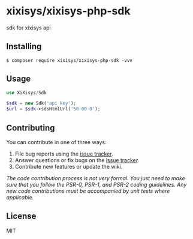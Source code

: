 # xixisys/xixisys-php-sdk
sdk for xixisys api


## Installing

```shell
$ composer require xixisys/xixisys-php-sdk -vvv
```

## Usage

```php
use XiXisys/Sdk

$sdk = new Sdk('api key');
$url = $sdk->sdsHtmlUrl('50-00-0');

```

## Contributing

You can contribute in one of three ways:

1. File bug reports using the [issue tracker](https://github.com//ixisys/xixisys-php-sdk/issues).
2. Answer questions or fix bugs on the [issue tracker](https://github.com//ixisys/xixisys-php-sdk/issues).
3. Contribute new features or update the wiki.

_The code contribution process is not very formal. You just need to make sure that you follow the PSR-0, PSR-1, and PSR-2 coding guidelines. Any new code contributions must be accompanied by unit tests where applicable._

## License

MIT